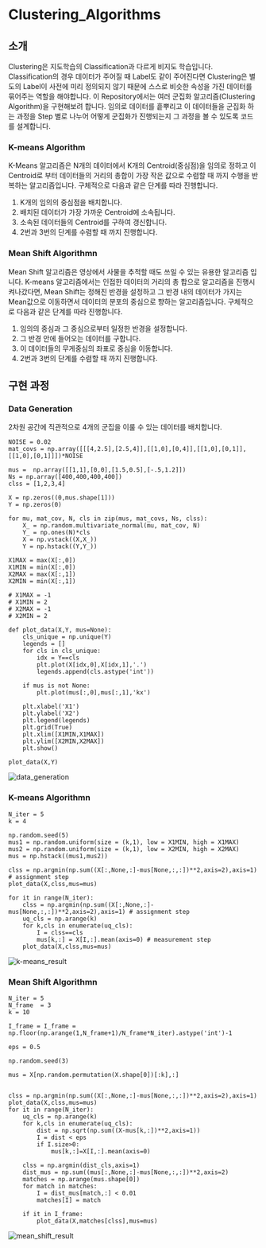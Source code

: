 # Clustering_Algorithms

## 소개
Clustering은 지도학습의 Classification과 다르게 비지도 학습입니다. Classification의 경우 데이터가 주어질 때 Label도 같이 주어진다면 Clustering은 별도의 Label이 사전에 미리 정의되지 않기 때문에 스스로 비슷한 속성을 가진 데이터를 묶어주는 역할을 해야합니다. 이 Repository에서는 여러 군집화 알고리즘(Clustering Algorithm)을 구현해보려 합니다. 임의로 데이터를 흩뿌리고 이 데이터들을 군집화 하는 과정을 Step 별로 나누어 어떻게 군집화가 진행되는지 그 과정을 볼 수 있도록 코드를 설계합니다.
 
### K-means Algorithm
K-Means 알고리즘은 N개의 데이터에서 K개의 Centroid(중심점)을 임의로 정하고 이 Centroid로 부터 데이터들의 거리의 총합이 가장 작은 값으로 수렴할 때 까지 수행을 반복하는 알고리즘입니다. 구체적으로 다음과 같은 단계를 따라 진행합니다.

1. K개의 임의의 중심점을 배치합니다.
2. 배치된 데이터가 가장 가까운 Centroid에 소속됩니다.
3. 소속된 데이터들의 Centroid를 구하여 갱신합니다.
4. 2번과 3번의 단계를 수렴할 때 까지 진행합니다.

### Mean Shift Algorithmn
Mean Shift 알고리즘은 영상에서 사물을 추적할 때도 쓰일 수 있는 유용한 알고리즘 입니다. K-means 알고리즘에서는 인접한 데이터의 거리의 총 합으로 알고리즘을 진행시켜나갔다면, Mean Shift는 정해진 반경을 설정하고 그 반경 내의 데이터가 가지는 Mean값으로 이동하면서 데이터의 분포의 중심으로 향하는 알고리즘입니다. 구체적으로 다음과 같은 단계를 따라 진행합니다.

1. 임의의 중심과 그 중심으로부터 일정한 반경을 설정합니다. 
2. 그 반경 안에 들어오는 데이터를 구합니다.
3. 이 데이터들의 무게중심의 좌표로 중심을 이동합니다.
4. 2번과 3번의 단계를 수렴할 때 까지 진행합니다.

## 구현 과정 

### Data Generation

2차원 공간에 직관적으로 4개의 군집을 이룰 수 있는 데이터를 배치합니다.
```
NOISE = 0.02
mat_covs = np.array([[[4,2.5],[2.5,4]],[[1,0],[0,4]],[[1,0],[0,1]],[[1,0],[0,1]]])*NOISE

mus =  np.array([[1,1],[0,0],[1.5,0.5],[-.5,1.2]])
Ns = np.array([400,400,400,400])
clss = [1,2,3,4]

X = np.zeros((0,mus.shape[1]))
Y = np.zeros(0)

for mu, mat_cov, N, cls in zip(mus, mat_covs, Ns, clss):
    X_ = np.random.multivariate_normal(mu, mat_cov, N)
    Y_ = np.ones(N)*cls
    X = np.vstack((X,X_))
    Y = np.hstack((Y,Y_))
    
X1MAX = max(X[:,0])
X1MIN = min(X[:,0])
X2MAX = max(X[:,1]) 
X2MIN = min(X[:,1])

# X1MAX = -1
# X1MIN = 2
# X2MAX = -1
# X2MIN = 2
    
def plot_data(X,Y, mus=None):
    cls_unique = np.unique(Y)
    legends = []
    for cls in cls_unique:
        idx = Y==cls
        plt.plot(X[idx,0],X[idx,1],'.')
        legends.append(cls.astype('int'))
        
    if mus is not None:
        plt.plot(mus[:,0],mus[:,1],'kx')

    plt.xlabel('X1')
    plt.ylabel('X2')
    plt.legend(legends)
    plt.grid(True)
    plt.xlim([X1MIN,X1MAX])
    plt.ylim([X2MIN,X2MAX])
    plt.show()
    
plot_data(X,Y)
```
![data_generation](https://user-images.githubusercontent.com/44831709/134933721-3f3befc6-1e5b-4b8b-9ae7-075aa462ee9a.png)

### K-means Algorithmn

```
N_iter = 5
k = 4

np.random.seed(5)
mus1 = np.random.uniform(size = (k,1), low = X1MIN, high = X1MAX)
mus2 = np.random.uniform(size = (k,1), low = X2MIN, high = X2MAX)
mus = np.hstack((mus1,mus2))

clss = np.argmin(np.sum((X[:,None,:]-mus[None,:,:])**2,axis=2),axis=1) # assignment step
plot_data(X,clss,mus=mus)

for it in range(N_iter):
    clss = np.argmin(np.sum((X[:,None,:]-mus[None,:,:])**2,axis=2),axis=1) # assignment step
    uq_cls = np.arange(k)
    for k,cls in enumerate(uq_cls):
        I = clss==cls
        mus[k,:] = X[I,:].mean(axis=0) # measurement step
    plot_data(X,clss,mus=mus)
```

![k-means_result](https://user-images.githubusercontent.com/44831709/134936396-0eb2d763-7122-4450-b2ad-4e3575032e1d.png)

### Mean Shift Algorithmn
```
N_iter = 5
N_frame  = 3
k = 10

I_frame = I_frame = np.floor(np.arange(1,N_frame+1)/N_frame*N_iter).astype('int')-1

eps = 0.5

np.random.seed(3)

mus = X[np.random.permutation(X.shape[0])[:k],:]


clss = np.argmin(np.sum((X[:,None,:]-mus[None,:,:])**2,axis=2),axis=1)
plot_data(X,clss,mus=mus)
for it in range(N_iter):
    uq_cls = np.arange(k)
    for k,cls in enumerate(uq_cls):
        dist = np.sqrt(np.sum((X-mus[k,:])**2,axis=1))
        I = dist < eps
        if I.size>0:
            mus[k,:]=X[I,:].mean(axis=0)
            
    clss = np.argmin(dist_cls,axis=1)
    dist_mus = np.sum((mus[:,None,:]-mus[None,:,:])**2,axis=2)
    matches = np.arange(mus.shape[0])
    for match in matches:
        I = dist_mus[match,:] < 0.01
        matches[I] = match

    if it in I_frame:
        plot_data(X,matches[clss],mus=mus)
```

![mean_shift_result](https://user-images.githubusercontent.com/44831709/134941144-241c435c-0d87-4c2e-aeaa-3f9a20c0538c.png)

